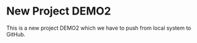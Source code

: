 # New Project DEMO2

This is a new project DEMO2 which we have to push from local system to GitHub.
